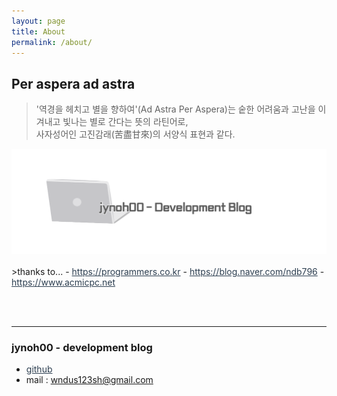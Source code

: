 ```yaml
---
layout: page
title: About
permalink: /about/
---
```


## Per aspera ad astra
> '역경을 헤치고 별을 향하여'(Ad Astra Per Aspera)는 숱한 어려움과 고난을 이겨내고 빛나는 별로 간다는 뜻의 라틴어로,<br>사자성어인 고진감래(苦盡甘來)의 서양식 표현과 같다.

<center>
<img src = "/public/img/logo.png">
</center>

<br>
>thanks to...
- <a href = "https://programmers.co.kr" style = "border: none; color: #2c3e50;">https://programmers.co.kr</a>
- <a href = "https://blog.naver.com/ndb796" style = "border: none; color: #2c3e50;">https://blog.naver.com/ndb796</a>
- <a href = "https://www.acmicpc.net" style = "border: none; color: #2c3e50;">https://www.acmicpc.net</a>

<br><br>
* * *

### jynoh00 - development blog
- <a href = "https://github.com/jynoh00" style = "border: none; color: #2c3e50;">github</a>
- mail : wndus123sh@gmail.com


<!--
### Screenshots
#### Page
![alt text](/public/img/screenshot-1.png)
#### Articles
![alt text](/public/img/screenshot-2.png)
#### Page - Mobile
![alt text](/public/img/screenshot-m1.png)
#### Page - Articles
![alt text](/public/img/screenshot-m2.png)
-->